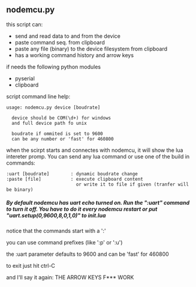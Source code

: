 
## nodemcu.py

this script can:
* send and read data to and from the device 
* paste command seq. from clipboard
* paste any file (binary) to the device filesystem from clipboard
* has a working command history and arrow keys

if needs the following python modules
* pyserial
* clipboard

script command line help:
```
usage: nodemcu.py device [boudrate]

  device should be COM(\d+) for windows
  and full device path fo unix

  boudrate if ommited is set to 9600
  can be any number or 'fast' for 460800
```

when the scirpt starts and connectes with nodemcu, it will show the lua intereter promp. You can send any lua command or use one of the build in commands:


```
:uart [boudrate]        : dynamic boudrate change
:paste [file]           : execute clipboard content
                          or write it to file if given (tranfer will be binary)
```

##### By default nodemcu has uart echo turned on. Run the ":uart" command to turn it off. You have to do it every nodemcu restart or put "uart.setup(0,9600,8,0,1,0)" to init.lua

notice that the commands start with a ':'

you can use command prefixes (like ':p' or ':u')

the :uart parameter defaults to 9600 and can be 'fast' for 460800

to exit just hit ctrl-C

and I'll say it again: THE ARROW KEYS F*** WORK
